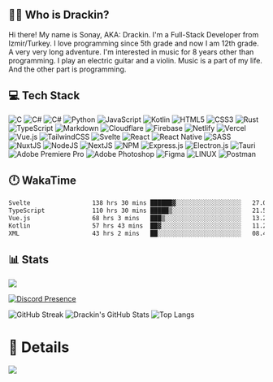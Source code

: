 ## 🦸‍♂️ Who is Drackin?

Hi there! My name is Sonay, AKA: Drackin. I'm a Full-Stack Developer from Izmir/Turkey. I love programming since 5th grade and now I am 12th grade. A very very long adventure. I'm interested in music for 8 years other than programming. I play an electric guitar and a violin. Music is a part of my life. And the other part is programming.

## 💻 Tech Stack
  
![C](https://img.shields.io/badge/c-323330?style=for-the-badge&logo=c-sharp)
![C#](https://img.shields.io/badge/c++-323330?style=for-the-badge&logo=c%2B%2B)
![C#](https://img.shields.io/badge/c-323330?style=for-the-badge&logo=c-sharp)
![Python](https://img.shields.io/badge/python-323330?style=for-the-badge&logo=python) 
![JavaScript](https://img.shields.io/badge/javascript-323330?style=for-the-badge&logo=javascript) 
![Kotlin](https://img.shields.io/badge/Kotlin-323330?style=for-the-badge&logo=kotlin) 
![HTML5](https://img.shields.io/badge/html5-323330?style=for-the-badge&logo=html5) 
![CSS3](https://img.shields.io/badge/css3-323330?style=for-the-badge&logo=css3) 
![Rust](https://img.shields.io/badge/rust-323330?style=for-the-badge&logo=rust) 
![TypeScript](https://img.shields.io/badge/typescript-323330?style=for-the-badge&logo=typescript) 
![Markdown](https://img.shields.io/badge/markdown-323330?style=for-the-badge&logo=markdown) 
![Cloudflare](https://img.shields.io/badge/Cloudflare-323330?style=for-the-badge&logo=Cloudflare) 
![Firebase](https://img.shields.io/badge/firebase-323330?style=for-the-badge&logo=firebase) 
![Netlify](https://img.shields.io/badge/netlify-323330?style=for-the-badge&logo=netlify) 
![Vercel](https://img.shields.io/badge/vercel-323330?style=for-the-badge&logo=vercel) 
![Vue.js](https://img.shields.io/badge/vuejs-323330?style=for-the-badge&logo=vuedotjs) 
![TailwindCSS](https://img.shields.io/badge/tailwindcss-323330?style=for-the-badge&logo=tailwind-css) 
![Svelte](https://img.shields.io/badge/svelte-323330?style=for-the-badge&logo=svelte) 
![React](https://img.shields.io/badge/react-323330?style=for-the-badge&logo=react) 
![React Native](https://img.shields.io/badge/react_native-323330?style=for-the-badge&logo=react) 
![SASS](https://img.shields.io/badge/SASS-323330?style=for-the-badge&logo=SASS) 
![NuxtJS](https://img.shields.io/badge/Nuxt-323330?style=for-the-badge&logo=nuxt.js) 
![NodeJS](https://img.shields.io/badge/node.js-323330?style=for-the-badge&logo=node.js) 
![NextJS](https://img.shields.io/badge/Next-323330?style=for-the-badge&logo=next.js) 
![NPM](https://img.shields.io/badge/NPM-323330?style=for-the-badge&logo=npm) 
![Express.js](https://img.shields.io/badge/express.js-323330?style=for-the-badge&logo=express) 
![Electron.js](https://img.shields.io/badge/Electron-323330?style=for-the-badge&logo=Electron) 
![Tauri](https://img.shields.io/badge/Tauri-323330?style=for-the-badge&logo=tauri&logoColor=F7DF1E) 
![Adobe Premiere Pro](https://img.shields.io/badge/Adobe%20Premiere%20Pro-323330?style=for-the-badge&logo=Adobe%20Premiere%20Pro) 
![Adobe Photoshop](https://img.shields.io/badge/adobe%20photoshop-323330?style=for-the-badge&logo=adobephotoshop) 
![Figma](https://img.shields.io/badge/figma-323330?style=for-the-badge&logo=figma) 
![LINUX](https://img.shields.io/badge/Linux-323330?style=for-the-badge&logo=linux) 
![Postman](https://img.shields.io/badge/Postman-323330?style=for-the-badge&logo=postman) 

## 🕛 WakaTime

<!--START_SECTION:waka-->

```txt
Svelte                 138 hrs 30 mins ██████▓░░░░░░░░░░░░░░░░░░   27.04 %
TypeScript             110 hrs 30 mins █████▒░░░░░░░░░░░░░░░░░░░   21.58 %
Vue.js                 68 hrs 3 mins   ███▒░░░░░░░░░░░░░░░░░░░░░   13.29 %
Kotlin                 57 hrs 43 mins  ██▓░░░░░░░░░░░░░░░░░░░░░░   11.27 %
XML                    43 hrs 2 mins   ██░░░░░░░░░░░░░░░░░░░░░░░   08.40 %
```

<!--END_SECTION:waka-->

## 📊 Stats
  
![](https://github-profile-trophy.vercel.app/?username=Drackin&theme=onedark&no-frame=true&margin-w=4&column=-1)

[![Discord Presence](https://lanyard-profile-readme.vercel.app/api/607507574018801664)](https://discord.com/users/607507574018801664)

![GitHub Streak](https://github-readme-streak-stats.herokuapp.com/?user=Drackin&theme=dark)
![Drackin's GitHub Stats](https://github-readme-stats.vercel.app/api?username=Drackin&show_icons=true&theme=react)
![Top Langs](https://github-readme-stats.vercel.app/api/top-langs/?username=Drackin&layout=compact&theme=react)

# 🥇 Details
![](https://komarev.com/ghpvc/?username=Drackin&color=brightgreen)
